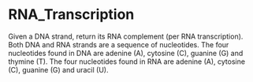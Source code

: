 # RNA_Transcription
Given a DNA strand, return its RNA complement (per RNA transcription).  Both DNA and RNA strands are a sequence of nucleotides.  The four nucleotides found in DNA are adenine (A), cytosine (C), guanine (G) and thymine (T).  The four nucleotides found in RNA are adenine (A), cytosine (C), guanine (G) and uracil (U).
